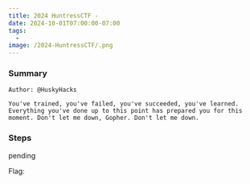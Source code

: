 ```yaml
---
title: 2024 HuntressCTF - 
date: 2024-10-01T07:00:00-07:00
tags:
  - 
image: /2024-HuntressCTF/.png
---
```


### Summary
```
Author: @HuskyHacks

You've trained, you've failed, you've succeeded, you've learned. Everything you've done up to this point has prepared you for this moment. Don't let me down, Gopher. Don't let me down.
```

### Steps

pending



Flag: 